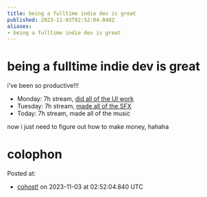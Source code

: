 ```yaml
---
title: being a fulltime indie dev is great
published: 2023-11-03T02:52:04.840Z
aliases:
- being a fulltime indie dev is great
---
```


# being a fulltime indie dev is great

i've been so productive!!!

- Monday: 7h stream, [did all of the UI work](https://cohost.org/exodrifter/post/3356811-main-menu-options-me)
- Tuesday: 7h stream, [made all of the SFX](https://cohost.org/exodrifter/post/3367747-the-blood-draw)
- Today: 7h stream, made all of the music

now i just need to figure out how to make money, hahaha

# colophon

Posted at:
- [cohost!](https://cohost.org/exodrifter/post/3393644-being-a-fulltime-ind) on 2023-11-03 at 02:52:04.840 UTC
